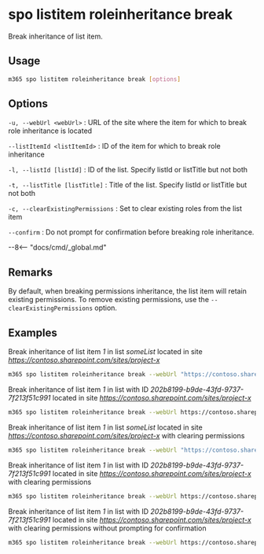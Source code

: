 # spo listitem roleinheritance break

Break inheritance of list item.

## Usage

```sh
m365 spo listitem roleinheritance break [options]
```

## Options

`-u, --webUrl <webUrl>`
: URL of the site where the item for which to break role inheritance is located

`--listItemId <listItemId>`
: ID of the item for which to break role inheritance

`-l, --listId [listId]`
: ID of the list. Specify listId or listTitle but not both

`-t, --listTitle [listTitle]`
: Title of the list. Specify listId or listTitle but not both

`-c, --clearExistingPermissions`
: Set to clear existing roles from the list item

`--confirm`
: Do not prompt for confirmation before breaking role inheritance.

--8<-- "docs/cmd/_global.md"

## Remarks

By default, when breaking permissions inheritance, the list item will retain existing permissions. To remove existing permissions, use the `--clearExistingPermissions` option.

## Examples

Break inheritance of list item _1_ in list _someList_ located in site _https://contoso.sharepoint.com/sites/project-x_

```sh
m365 spo listitem roleinheritance break --webUrl "https://contoso.sharepoint.com/sites/project-x" --listTitle "_someList_" --listItemId 1
```

Break inheritance of list item _1_ in list with ID _202b8199-b9de-43fd-9737-7f213f51c991_ located in site _https://contoso.sharepoint.com/sites/project-x_

```sh
m365 spo listitem roleinheritance break --webUrl https://contoso.sharepoint.com/sites/project-x --listId 202b8199-b9de-43fd-9737-7f213f51c991 --listItemId 1
```

Break inheritance of list item _1_ in list _someList_ located in site _https://contoso.sharepoint.com/sites/project-x_ with clearing permissions

```sh
m365 spo listitem roleinheritance break --webUrl "https://contoso.sharepoint.com/sites/project-x" --listTitle "_someList_" --listItemId 1 --clearExistingPermissions
```

Break inheritance of list item _1_ in list with ID _202b8199-b9de-43fd-9737-7f213f51c991_ located in site _https://contoso.sharepoint.com/sites/project-x_ with clearing permissions

```sh
m365 spo listitem roleinheritance break --webUrl https://contoso.sharepoint.com/sites/project-x --listId 202b8199-b9de-43fd-9737-7f213f51c991 --listItemId 1 --clearExistingPermissions
```

Break inheritance of list item _1_ in list with ID _202b8199-b9de-43fd-9737-7f213f51c991_ located in site _https://contoso.sharepoint.com/sites/project-x_ with clearing permissions without prompting for confirmation

```sh
m365 spo listitem roleinheritance break --webUrl https://contoso.sharepoint.com/sites/project-x --listId 202b8199-b9de-43fd-9737-7f213f51c991 --listItemId 1 --clearExistingPermissions --confirm
```